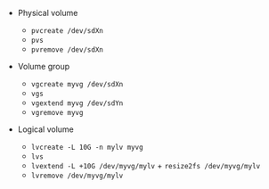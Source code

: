 * Physical volume
    * `pvcreate /dev/sdXn`
    * `pvs`
    * `pvremove /dev/sdXn`


* Volume group
    * `vgcreate myvg /dev/sdXn`
    * `vgs`
    * `vgextend myvg /dev/sdYn`
    * `vgremove myvg`


* Logical volume
    * `lvcreate -L 10G -n mylv myvg`
    * `lvs`
    * `lvextend -L +10G /dev/myvg/mylv` + `resize2fs /dev/myvg/mylv`
    * `lvremove /dev/myvg/mylv`
